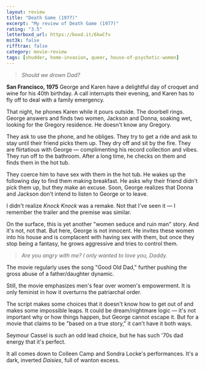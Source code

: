 ```yaml
---
layout: review
title: "Death Game (1977)"
excerpt: "My review of Death Game (1977)"
rating: "3.5"
letterboxd_url: https://boxd.it/6kwCfv
mst3k: false
rifftrax: false
category: movie-review
tags: [shudder, home-invasion, queer, house-of-psychotic-women]
---
```


<blockquote><i>Should we drown Dad?</i></blockquote><b>San Francisco, 1975</b>
George and Karen have a delightful day of croquet and wine for his 40th birthday. A call interrupts their evening, and Karen has to fly off to deal with a family emergency.

That night, he phones Karen while it pours outside. The doorbell rings. George answers and finds two women, Jackson and Donna, soaking wet, looking for the Gregory residence. He doesn't know any Gregory.

They ask to use the phone, and he obliges. They try to get a ride and ask to stay until their friend picks them up. They dry off and sit by the fire. They are flirtatious with George — complimenting his record collection and vibes. They run off to the bathroom. After a long time, he checks on them and finds them in the hot tub.

They coerce him to have sex with them in the hot tub. He wakes up the following day to find them making breakfast. He asks why their friend didn't pick them up, but they make an excuse. Soon, George realizes that Donna and Jackson don't intend to listen to George or to leave.

I didn't realize <i>Knock Knock</i> was a remake. Not that I've seen it — I remember the trailer and the premise was similar.

On the surface, this is yet another "women seduce and ruin man" story. And it's not, not that. But here, George is not innocent. He invites these women into his house and is complacent with having sex with them, but once they stop being a fantasy, he grows aggressive and tries to control them.

<blockquote><i>Are you angry with me? I only wanted to love you, Daddy.</i></blockquote>The movie regularly uses the song "Good Old Dad," further pushing the gross abuse of a father/daughter dynamic.

Still, the movie emphasizes men's fear over women's empowerment. It is only feminist in how it overturns the patriarchal order.

The script makes some choices that it doesn't know how to get out of and makes some impossible leaps. It could be dream/nightmare logic — it's not important why or how things happen, but George cannot escape it. But for a movie that claims to be "based on a true story," it can't have it both ways.

Seymour Cassel is such an odd lead choice, but he has such '70s dad energy that it's perfect.

It all comes down to Colleen Camp and Sondra Locke's performances. It's a dark, inverted <i>Daisies</i>, full of wanton excess.

